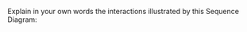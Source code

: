 <panel header="{{ icon_Q }} Explain Sequence Diagram about Machine">

Explain in your own words the interactions illustrated by this Sequence Diagram:

<pic eager src="{{baseUrl}}/uml/sequenceDiagrams/introduction/images/Machine.png" width="500"/>

</panel>
